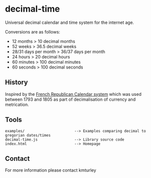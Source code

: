 # decimal-time

Universal decimal calendar and time system for the internet age.

Conversions are as follows:
* 12 months > 10 decimal months
* 52 weeks > 36.5 decimal weeks
* 28/31 days per month > 36/37 days per month
* 24 hours > 20 decimal hours
* 60 minutes > 100 decimal minutes
* 60 seconds > 100 decimal seconds

## History

Inspired by the [French Republican Calendar system](https://en.wikipedia.org/wiki/French_Republican_Calendar) which was used between 1793 and 1805 as part of decimalisation of currency and metrication.

## Tools

    examples/                       --> Examples comparing decimal to gregorian dates/times
    decimal-time.js                 --> Library source code
    index.html                      --> Homepage

## Contact

For more information please contact kmturley
